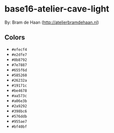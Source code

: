 # base16-atelier-cave-light

By: Bram de Haan (http://atelierbramdehaan.nl)

## Colors

* `#efecf4`
* `#e2dfe7`
* `#8b8792`
* `#7e7887`
* `#655f6d`
* `#585260`
* `#26232a`
* `#19171c`
* `#be4678`
* `#aa573c`
* `#a06e3b`
* `#2a9292`
* `#398bc6`
* `#576ddb`
* `#955ae7`
* `#bf40bf`
